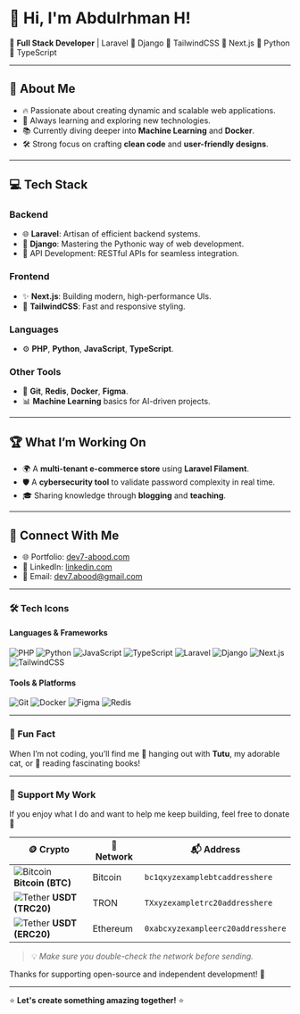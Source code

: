 # 👋 Hi, I'm Abdulrhman H!

🚀 **Full Stack Developer** | Laravel 🚀 Django 🚀 TailwindCSS 🚀 Next.js 🚀 Python 🚀 TypeScript

---

## 🌟 About Me

- 🔥 Passionate about creating dynamic and scalable web applications.
- 🌱 Always learning and exploring new technologies.
- 📚 Currently diving deeper into **Machine Learning** and **Docker**.
- 🛠️ Strong focus on crafting **clean code** and **user-friendly designs**.

---

## 💻 Tech Stack

### **Backend**
- 🌐 **Laravel**: Artisan of efficient backend systems.
- 🐍 **Django**: Mastering the Pythonic way of web development.
- 🌟 API Development: RESTful APIs for seamless integration.

### **Frontend**
- ✨ **Next.js**: Building modern, high-performance UIs.
- 🎨 **TailwindCSS**: Fast and responsive styling.

### **Languages**
- ⚙️ **PHP**, **Python**, **JavaScript**, **TypeScript**.

### **Other Tools**
- 🔧 **Git**, **Redis**, **Docker**, **Figma**.
- 📊 **Machine Learning** basics for AI-driven projects.

---

## 🏆 What I’m Working On
- 🌍 A **multi-tenant e-commerce store** using **Laravel Filament**.
- 🛡️ A **cybersecurity tool** to validate password complexity in real time.
- 🎓 Sharing knowledge through **blogging** and **teaching**.

---

## 🤝 Connect With Me

- 🌐 Portfolio: [dev7-abood.com](https://dev7-abood.com)
- 💼 LinkedIn: [linkedin.com](https://www.linkedin.com/in/dev7-abood/)
- 💌 Email: [dev7.abood@gmail.com](mailto:dev7.abood@gmail.com)

---

### 🛠️ Tech Icons

#### **Languages & Frameworks**
![PHP](https://img.shields.io/badge/PHP-777BB4?style=for-the-badge&logo=php&logoColor=white)
![Python](https://img.shields.io/badge/Python-3776AB?style=for-the-badge&logo=python&logoColor=white)
![JavaScript](https://img.shields.io/badge/JavaScript-F7DF1E?style=for-the-badge&logo=javascript&logoColor=black)
![TypeScript](https://img.shields.io/badge/TypeScript-3178C6?style=for-the-badge&logo=typescript&logoColor=white)
![Laravel](https://img.shields.io/badge/Laravel-FF2D20?style=for-the-badge&logo=laravel&logoColor=white)
![Django](https://img.shields.io/badge/Django-092E20?style=for-the-badge&logo=django&logoColor=white)
![Next.js](https://img.shields.io/badge/Next.js-000000?style=for-the-badge&logo=nextdotjs&logoColor=white)
![TailwindCSS](https://img.shields.io/badge/TailwindCSS-06B6D4?style=for-the-badge&logo=tailwindcss&logoColor=white)

#### **Tools & Platforms**
![Git](https://img.shields.io/badge/Git-F05032?style=for-the-badge&logo=git&logoColor=white)
![Docker](https://img.shields.io/badge/Docker-2496ED?style=for-the-badge&logo=docker&logoColor=white)
![Figma](https://img.shields.io/badge/Figma-F24E1E?style=for-the-badge&logo=figma&logoColor=white)
![Redis](https://img.shields.io/badge/Redis-DC382D?style=for-the-badge&logo=redis&logoColor=white)

---

### 🌟 Fun Fact
When I’m not coding, you’ll find me 🐾 hanging out with **Tutu**, my adorable cat, or 📖 reading fascinating books!

---

### 💸 Support My Work

If you enjoy what I do and want to help me keep building, feel free to donate 🫶

| 🪙 **Crypto** | 🔗 **Network** | 📬 **Address** |
|--------------|----------------|----------------|
| ![Bitcoin](https://img.shields.io/badge/Bitcoin-F7931A?style=flat&logo=bitcoin&logoColor=white) **Bitcoin (BTC)** | Bitcoin | `bc1qxyzexamplebtcaddresshere` |
| ![Tether](https://img.shields.io/badge/USDT(TRC20)-26A17B?style=flat&logo=tether&logoColor=white) **USDT (TRC20)** | TRON | `TXxyzexampletrc20addresshere` |
| ![Tether](https://img.shields.io/badge/USDT(ERC20)-3C3C3D?style=flat&logo=ethereum&logoColor=white) **USDT (ERC20)** | Ethereum | `0xabcxyzexampleerc20addresshere` |

> 💡 *Make sure you double-check the network before sending.*

Thanks for supporting open-source and independent development! 🙏

---

⭐️ **Let's create something amazing together!** ⭐️
